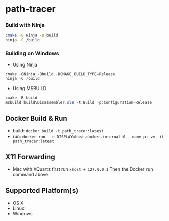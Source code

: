 # path-tracer

### Build with Ninja
```bash
cmake -G Ninja -B build
ninja -C./build
```

### Building on Windows 
- Using Ninja
```powershell
cmake -GNinja -Bbuild -DCMAKE_BUILD_TYPE=Release
ninja -C./build
```
- Using MSBUILD
```powershell
cmake -B build
msbuild build\Disassembler.sln -t:Build -p:Configuration=Release
```
## Docker Build & Run
- build: `docker build -t path_tracer:latest .`
- run: `docker run  -e DISPLAY=host.docker.internal:0 --name pt_vm -it path_tracer:latest`

## X11 Forwarding
- Mac with XQuartz
    first run `xhost + 127.0.0.1`
    Then the Docker run command above.

## Supported Platform(s)
- OS X
- Linux
- Windows

